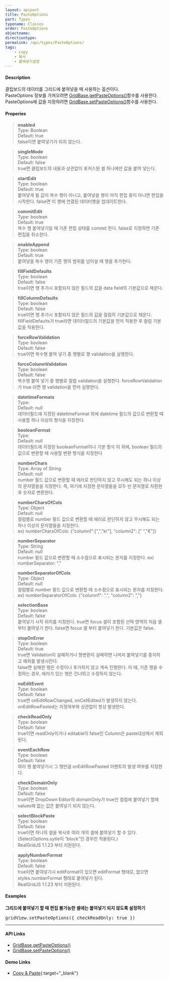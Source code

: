```yaml
---
layout: apipost
title: PasteOptions
part: Types
typename: Classes
order: PasteOptions
objectname: 
directiontype: 
permalink: /api/types/PasteOptions/
tags:
    - copy
    - 복사
    - 붙여넣기설정
---
```


#### Description

 클립보드의 데이터를 그리드에 붙여넣을 때 사용하는 옵션이다.    
 PasteOptions 정보를 가져오려면 [GridBase.getPasteOptions()](/api/GridBase/getPasteOptions/)함수를 사용한다.   
 PasteOptions에 값을 지정하려면 [GridBase.setPasteOptions()](/api/GridBase/setPasteOptions/)함수를 사용한다.

#### Properies

> **enabled**  
> Type: Boolean  
> Default: true  
> false이면 붙여넣기가 되지 않는다.

> **singleMode**  
> Type: boolean  
> Default: false  
> true면 클립보드의 내용과 상관없이 포커스된 셀 하나에만 값을 붙여 넣는다.  

> **startEdit**  
> Type: boolean  
> Default: true  
> 붙여넣게 될 값이 복수 행이 아니고, 붙여넣을 행이 아직 편집 중이 아니면 편집을 시작한다. false면 이 행에 연결된 데이터행을 업데이트한다.

> **commitEdit**  
> Type: boolean  
> Default: true  
> 복수 행 붙여넣기일 때 기존 편집 상태를 commit 한다. false로 지정하면 기존 편집을 취소한다. 

> **enableAppend**  
> Type: boolean  
> Default: true  
> 붙여넣을 복수 행이 기존 행의 범위를 넘어설 때 행을 추가한다.  

> **fillFieldDefaults**  
> Type: boolean  
> Default: false  
> true이면 행 추가시 포함되지 않은 필드의 값을 data field의 기본값으로 채운다.  

> **fillColumnDefaults**  
> Type: boolean  
> Default: false  
> true이면 행 추가시 포함되지 않은 필드의 값을 컬럼의 기본값으로 채운다. fillFieldDefaults가   true라면 데이터필드의 기본값을 먼저 적용한 후 컬럼 기본값을 적용한다.  

> **forceRowValidation**  
> Type: boolean  
> Default: false  
> true이면 복수행 붙여 넣기 중 행별로 행 validation을 실행한다.  

> **forceColumnValidation**  
> Type: boolean  
> Default: false  
> 복수행 붙여 넣기 중 행별로 컬럼 validation을 실행한다. forceRowValidation가 true 라면 행 validation을 먼저 실행한다.

> **datetimeFormats**  
> Type:  
> Default: null  
> 데이터필드에 지정된 datetimeFormat 외에 datetime 필드의 값으로 변환할 때 사용할 하나 이상의 형식을 지정한다.

> **booleanFormat**  
> Type:  
> Default: null  
> 데이터필드에 지정된 booleanFormat이나 기본 형식 이 외에, boolean 필드의 값으로 변환할 때 사용할 변환 형식을 지정한다

> **numberChars**  
> Type: Array of String   
> Default: null  
> number 필드 값으로 변환할 때 에러로 판단하지 않고 무시해도 되는 하나 이상의 문자열들을 지정한다. 즉, 여기에 지정한 문자열들을 모두 빈 문자열로 치환한 후 숫자로 변환한다.

> **numberCharsOfCols**  
> Type: Object  
> Default: null  
> 컬럼별로 number 필드 값으로 변환할 때 에러로 판단하지 않고 무시해도 되는 하나 이상의 문자열들을 지정한다.  
> ex) numberCharsOfCols: {"column1":[",","kr"], "column2": [" ","€"]}  

> **numberSeparator**  
> Type: String    
> Default: null  
> number 필드 값으로 변환할 때 소수점으로 표시되는 문자를 지정한다.
> ex) numberSeparator: "." 

> **numberSeparatorOfCols**  
> Type: Object  
> Default: null  
> 컬럼별로 number 필드 값으로 변환할 때 소수점으로 표시되는 문자를 지정한다.    
> ex) numberSeparatorOfCols: {"column1": ".", "column2": ","}   

> **selectionBase**  
> Type: boolean  
> Default: false  
> 붙여넣기 시작 위치를 지정한다. true면 focus 셀이 포함된 선택 영역의 처음 셀부터 붙여넣기 한다. false면 focus 셀 부터 붙여넣기 한다. 기본값은 false.

> **stopOnError**  
> Type: boolean  
> Default: true  
> true면 Validation이 실패하거나 형변환이 실패하면 나머지 붙여넣기를 중지하고 예외를 발생시킨다.  
> false면 실패한 행은 수정이나 추가하지 않고 계속 진행한다. 이 때, 기존 행을 수정하는 경우, 에러가 있는 행은 건너뛰고 수정하지 않는다.   

> **noEditEvent**  
> Type: boolean  
> Default: false   
> true면 onEditRowChanged, onCellEdited가 발생하지 않는다. onEditRowPasted는 지정여부와 상관없이 항상 발생한다.  

> **checkReadOnly**  
> Type: boolean  
> Default: false  
> true이면 readOnly이거나 editable이 false인 Column은 paste대상에서 제외된다.     

> **eventEachRow**  
> Type: boolean  
> Default: false  
> 여러 행 붙여넣기시 그 행만큼 onEditRowPasted 이벤트의 발생 여부를 지정한다.  

> **checkDomainOnly**  
> Type: boolean  
> Default: false  
> true이면 DropDown Editor의 domainOnly가 true인 컬럼에 붙여넣기 할때 values에 없는 값은 붙여넣기 되지 않는다.  

> **selectBlockPaste**  
> Type: boolean  
> Default: false  
> true이면 하나의 셀을 복사후 여러 개의 셀에 붙여넣기 할 수 있다.(SelectOptions.sytle이 “block”인 경우만 적용된다.)      
> RealGridJS 1.1.23 부터 지원된다.   

> **applyNumberFormat**  
> Type: boolean  
> Default: false  
> true이면 붙여넣기시 editFormat이 있으면 editFormat 형태로, 없으면 styles.numberFormat 형태로 붙여넣기 된다.  
> RealGridJS 1.1.23 부터 지원된다.     
  

#### Examples

**그리드에 붙여넣기 할 때 편집 불가능한 셀에는 붙여넣기 되지 않도록 설정하기**

<pre class="prettyprint">
gridView.setPasteOptions({ checkReadOnly: true })
</pre>

---

#### API Links

* [GridBase.getPasteOptions()](/api/GridBase/getPasteOptions/)
* [GridBase.setPasteOptions()](/api/GridBase/setPasteOptions/)

#### Demo Links

* [Copy & Paste](http://demo.realgrid.com/Editing/CopyAndPaste/){:target="_blank"}